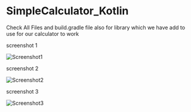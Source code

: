 # SimpleCalculator_Kotlin
Check All Files and build.gradle file also for library which we have add to use for our calculator to work


screenshot 1 

![Screenshot1](https://user-images.githubusercontent.com/35813537/54237246-bd399800-44d2-11e9-9a9d-38ed38729a36.png)

screenshot 2

![Screenshot2](https://user-images.githubusercontent.com/35813537/54237247-bd399800-44d2-11e9-9200-a4cd7c045904.png)

screenshot 3

![Screenshot3](https://user-images.githubusercontent.com/35813537/54237249-bdd22e80-44d2-11e9-9d76-7c3b99559cfa.png)

